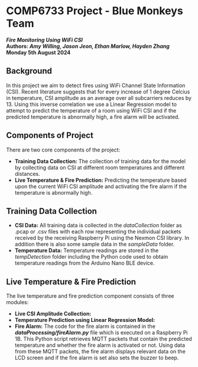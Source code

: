 # COMP6733 Project - Blue Monkeys Team
<strong><em> Fire Monitoring Using WiFi CSI </em></strong> <br>
<strong>Authors: <em>Amy Willing, Jason Jeon, Ethan Marlow, Hayden Zhang</em></strong><br>
<strong>Monday 5th August 2024</strong><br>

## Background
In this project we aim to detect fires using WiFi Channel State Information (CSI). Recent literature suggests that for every increase of 1 degree Celcius in temperature, CSI amplitude as an average over all subcarriers reduces by 13. Using this inverse correlation we use a Linear Regression model to attempt to predict the temperature of a room using WiFi CSI and if the predicted temperature is abnormally high, a fire alarm will be activated.

## Components of Project
There are two core components of the project:
- **Training Data Collection:** The collection of training data for the model by collecting data on CSI at different room temperatures and different distances.
- **Live Temperature & Fire Prediction:** Predicting the temperature based upon the current WiFi CSI amplitude and activating the fire alarm if the temperature is abnormally high.

## Training Data Collection
- **CSI Data:** All training data is collected in the *dataCollection* folder as .pcap or .csv files with each row representing the individual packets received by the receiving Raspberry Pi using the Nexmon CSI library. In addition there is also some sample data in the *sampleData* folder.
- **Temperature Data:** Temperature readings are stored in the *tempDetection* folder including the Python code used to obtain temperature readings from the Arduino Nano BLE device.

## Live Temperature & Fire Prediction
The live temperature and fire prediction component consists of three modules:
- **Live CSI Amplitude Collection:**
- **Temperature Prediction using Linear Regression Model:**
- **Fire Alarm:** The code for the fire alarm is contained in the ***dataProcessing/fireAlarm.py*** file which is executed on a Raspberry Pi 1B. This Python script retrieves MQTT packets that contain the predicted temperature and whether the fire alarm is activated or not. Using data from these MQTT packets, the fire alarm displays relevant data on the LCD screen and if the fire alarm is set also sets the buzzer to beep. 
